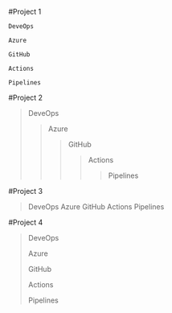 #Project 1

>
    DeveOps
>
    Azure
>
    GitHub
>
    Actions
>
    Pipelines


#Project 2

> DeveOps
> > Azure
> > > GitHub
> > > > Actions
> > > > > Pipelines


#Project 3

> DeveOps
> Azure
> GitHub
> Actions
> Pipelines



#Project 4

> DeveOps
> 
> Azure
> 
> GitHub
> 
> Actions
> 
> Pipelines
>
